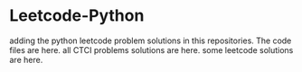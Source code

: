# Leetcode-Python
adding the python leetcode problem solutions in this repositories. 
The code files are here.
all CTCI problems solutions are here.
some leetcode solutions are here.




































































